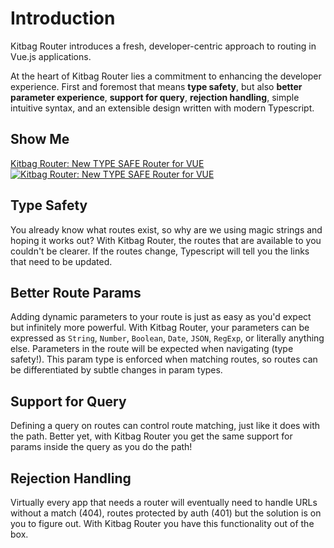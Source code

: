 # Introduction

Kitbag Router introduces a fresh, developer-centric approach to routing in Vue.js applications.

At the heart of Kitbag Router lies a commitment to enhancing the developer experience.  First and foremost that means **type safety**, but also **better parameter experience**, **support for query**, **rejection handling**, simple intuitive syntax, and an extensible design written with modern Typescript.

## Show Me

[Kitbag Router: New TYPE SAFE Router for VUE
![Kitbag Router: New TYPE SAFE Router for VUE](https://img.youtube.com/vi/p1WI9hAYmJ4/0.jpg)
](https://youtu.be/p1WI9hAYmJ4)

## Type Safety

You already know what routes exist, so why are we using magic strings and hoping it works out? With Kitbag Router, the routes that are available to you couldn't be clearer. If the routes change, Typescript will tell you the links that need to be updated.

## Better Route Params

Adding dynamic parameters to your route is just as easy as you'd expect but infinitely more powerful. With Kitbag Router, your parameters can be expressed as `String`, `Number`, `Boolean`, `Date`, `JSON`, `RegExp`, or literally anything else. Parameters in the route will be expected when navigating (type safety!). This param type is enforced when matching routes, so routes can be differentiated by subtle changes in param types.

## Support for Query

Defining a query on routes can control route matching, just like it does with the path. Better yet, with Kitbag Router you get the same support for params inside the query as you do the path!

## Rejection Handling

Virtually every app that needs a router will eventually need to handle URLs without a match (404), routes protected by auth (401) but the solution is on you to figure out. With Kitbag Router you have this functionality out of the box.
